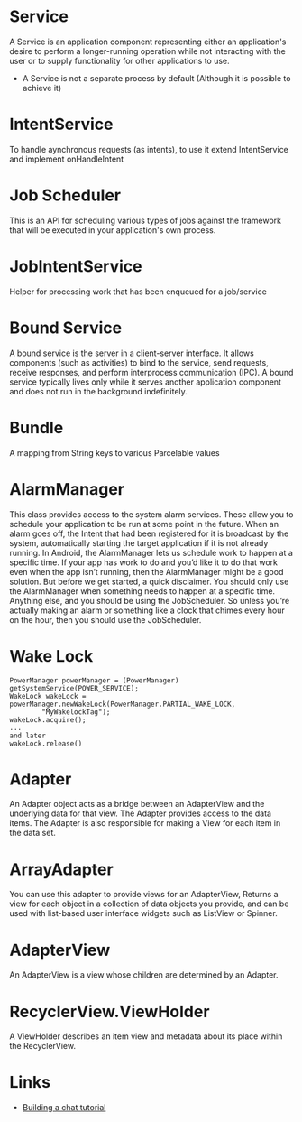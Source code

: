 # Service
A Service is an application component representing either an application's desire to perform a longer-running operation while not interacting with the user or to supply functionality for other applications to use.
* A Service is not a separate process by default (Although it is possible to achieve it)

# IntentService
To handle aynchronous requests (as intents), to use it extend IntentService and implement onHandleIntent

# Job Scheduler
This is an API for scheduling various types of jobs against the framework that will be executed in your application's own process.

# JobIntentService
Helper for processing work that has been enqueued for a job/service

# Bound Service
A bound service is the server in a client-server interface. It allows components (such as activities) to bind to the service, send requests, receive responses, and perform interprocess communication (IPC). A bound service typically lives only while it serves another application component and does not run in the background indefinitely.

# Bundle
A mapping from String keys to various Parcelable values

# AlarmManager
This class provides access to the system alarm services. These allow you to schedule your application to be run at some point in the future. When an alarm goes off, the Intent that had been registered for it is broadcast by the system, automatically starting the target application if it is not already running.
In Android, the AlarmManager lets us schedule work to happen at a specific time. If your app has work to do and you’d like it to do that work even when the app isn’t running, then the AlarmManager might be a good solution.
But before we get started, a quick disclaimer. You should only use the AlarmManager when something needs to happen at a specific time. Anything else, and you should be using the JobScheduler. So unless you’re actually making an alarm or something like a clock that chimes every hour on the hour, then you should use the JobScheduler.

# Wake Lock
```
PowerManager powerManager = (PowerManager) getSystemService(POWER_SERVICE);
WakeLock wakeLock = powerManager.newWakeLock(PowerManager.PARTIAL_WAKE_LOCK,
        "MyWakelockTag");
wakeLock.acquire();
...
and later
wakeLock.release()
```

# Adapter
An Adapter object acts as a bridge between an AdapterView and the underlying data for that view. The Adapter provides access to the data items. The Adapter is also responsible for making a View for each item in the data set.

# ArrayAdapter
You can use this adapter to provide views for an AdapterView, Returns a view for each object in a collection of data objects you provide, and can be used with list-based user interface widgets such as ListView or Spinner.

# AdapterView
An AdapterView is a view whose children are determined by an Adapter.

# RecyclerView.ViewHolder
A ViewHolder describes an item view and metadata about its place within the RecyclerView.

# Links
* [Building a chat tutorial](https://blog.sendbird.com/android-chat-tutorial-building-a-messaging-ui)




